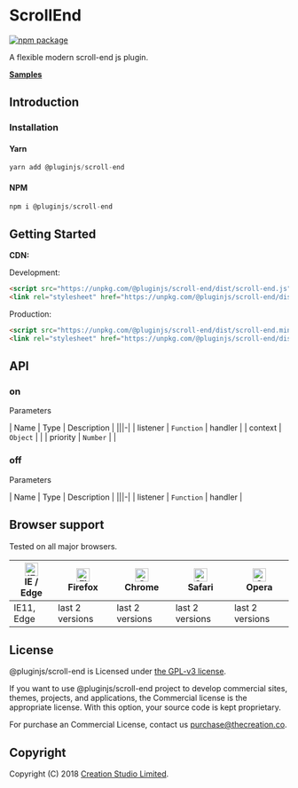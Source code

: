 # ScrollEnd

[![npm package](https://img.shields.io/npm/v/@pluginjs/scroll-end.svg)](https://www.npmjs.com/package/@pluginjs/scroll-end)

A flexible modern scroll-end js plugin.

**[Samples](https://codesandbox.io/s/github/pluginjs/pluginjs/tree/master/modules/scrollEnd/samples)**

## Introduction

### Installation

#### Yarn

```javascript
yarn add @pluginjs/scroll-end
```

#### NPM

```javascript
npm i @pluginjs/scroll-end
```

## Getting Started

**CDN:**

Development:

```html
<script src="https://unpkg.com/@pluginjs/scroll-end/dist/scroll-end.js"></script>
<link rel="stylesheet" href="https://unpkg.com/@pluginjs/scroll-end/dist/scroll-end.css">
```

Production:

```html
<script src="https://unpkg.com/@pluginjs/scroll-end/dist/scroll-end.min.js"></script>
<link rel="stylesheet" href="https://unpkg.com/@pluginjs/scroll-end/dist/scroll-end.min.css">
```

## API

### on

Parameters

| Name | Type | Description |
|||-|
| listener | `Function` | handler |
| context | `Object` | |
| priority | `Number` | |

### off

Parameters

| Name | Type | Description |
|||-|
| listener | `Function` | handler |

## Browser support

Tested on all major browsers.

| [<img src="https://raw.githubusercontent.com/alrra/browser-logos/master/src/edge/edge_48x48.png" alt="IE / Edge" width="24px" height="24px" />](http://godban.github.io/browsers-support-badges/)</br>IE / Edge | [<img src="https://raw.githubusercontent.com/alrra/browser-logos/master/src/firefox/firefox_48x48.png" alt="Firefox" width="24px" height="24px" />](http://godban.github.io/browsers-support-badges/)</br>Firefox | [<img src="https://raw.githubusercontent.com/alrra/browser-logos/master/src/chrome/chrome_48x48.png" alt="Chrome" width="24px" height="24px" />](http://godban.github.io/browsers-support-badges/)</br>Chrome | [<img src="https://raw.githubusercontent.com/alrra/browser-logos/master/src/safari/safari_48x48.png" alt="Safari" width="24px" height="24px" />](http://godban.github.io/browsers-support-badges/)</br>Safari | [<img src="https://raw.githubusercontent.com/alrra/browser-logos/master/src/opera/opera_48x48.png" alt="Opera" width="24px" height="24px" />](http://godban.github.io/browsers-support-badges/)</br>Opera |
| --------- | --------- | --------- | --------- | --------- |
| IE11, Edge| last 2 versions| last 2 versions| last 2 versions| last 2 versions|

## License

@pluginjs/scroll-end is Licensed under [the GPL-v3 license](LICENSE).

If you want to use @pluginjs/scroll-end project to develop commercial sites, themes, projects, and applications, the Commercial license is the appropriate license. With this option, your source code is kept proprietary.

For purchase an Commercial License, contact us purchase@thecreation.co.

## Copyright

Copyright (C) 2018 [Creation Studio Limited](creationstudio.com).